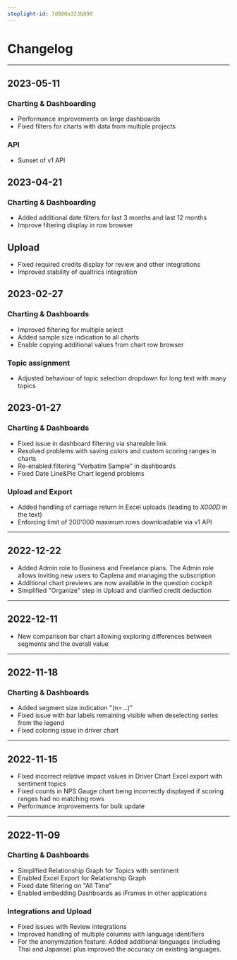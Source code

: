 ```yaml
---
stoplight-id: 7d800a323b890
---
```

# Changelog
---

## 2023-05-11

### Charting & Dashboarding

* Performance improvements on large dashboards
* Fixed filters for charts with data from multiple projects

### API
* Sunset of v1 API

## 2023-04-21

### Charting & Dashboarding

* Added additional date filters for last 3 months and last 12 months
* Improve filtering display in row browser

## Upload

* Fixed required credits display for review and other integrations
* Improved stability of qualtrics integration

## 2023-02-27

### Charting & Dashboards

* Improved filtering for multiple select
* Added sample size indication to all charts
* Enable copying additional values from chart row browser

### Topic assignment

* Adjusted behaviour of topic selection dropdown for long text with many topics

## 2023-01-27

### Charting & Dashboards

* Fixed issue in dashboard filtering via shareable link
* Resolved problems with saving colors and custom scoring ranges in charts
* Re-enabled filtering "Verbatim Sample" in dashboards
* Fixed Date Line&Pie Chart legend problems

### Upload and Export
* Added handling of carriage return in Excel uploads (leading to _X000D_ in the text)
* Enforcing limit of 200'000 maximum rows downloadable via v1 API

---

## 2022-12-22

* Added Admin role to Business and Freelance plans. The Admin role allows inviting new users to Caplena and managing the subscription
* Additional chart previews are now available in the question cockpit
* Simplified "Organize" step in Upload and clarified credit deduction

---

## 2022-12-11

* New comparison bar chart allowing exploring differences between segments and the overall value

---

## 2022-11-18

### Charting & Dashboards
* Added segment size indication "(n=...)"
* Fixed issue with bar labels remaining visible when deselecting series from the legend
* Fixed coloring issue in driver chart

---

## 2022-11-15

* Fixed incorrect relative impact values in Driver Chart Excel export with sentiment topics
* Fixed counts in NPS Gauge chart being incorrectly displayed if scoring ranges had no matching rows
* Performance improvements for bulk update

---

## 2022-11-09

### Charting & Dashboards
* Simplified Relationship Graph for Topics with sentiment
* Enabled Excel Export for Relationship Graph
* Fixed date filtering on "All Time"
* Enabled embedding Dashboards as iFrames in other applications

### Integrations and Upload
* Fixed issues with Review integrations
* Improved handling of multiple columns with language identifiers
* For the anonymization feature: Added additional languages (including Thai and Japanse) plus improved the accuracy on existing languages.



